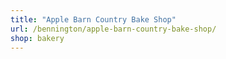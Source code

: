 ```yaml
---
title: "Apple Barn Country Bake Shop"
url: /bennington/apple-barn-country-bake-shop/
shop: bakery
---
```

